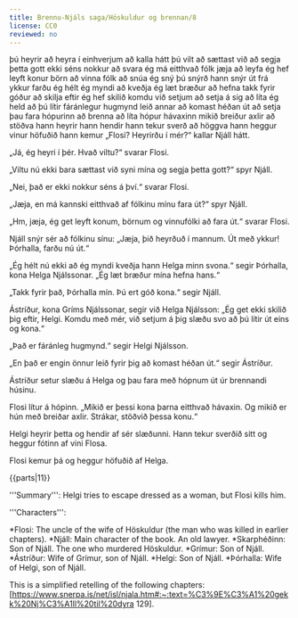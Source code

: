 ```yaml
---
title: Brennu-Njáls saga/Höskuldur og brennan/8
license: CC0
reviewed: no
---
```

<vocabulary>
þú heyrir
að heyra í einhverjum
að kalla
hátt
þú vilt
að sættast við
að segja þetta gott
ekki séns
nokkur
að svara
ég má
eitthvað
fólk
jæja
að leyfa
ég hef leyft
konur
börn
að vinna
fólk
að snúa
ég sný
þú snýrð
hann snýr
út
frá ykkur
farðu
ég hélt
ég myndi
að kveðja
ég læt
bræður
að hefna
takk fyrir
góður
að skilja eftir
ég hef skilið
komdu
við setjum
að setja á sig
að líta
ég held að þú lítir
fáránlegur
hugmynd
leið
annar
að komast
héðan
út
að setja
þau fara
hópurinn
að brenna
að líta
hópur
hávaxinn
mikið
breiður
axlir
að stöðva
hann heyrir
hann hendir
hann tekur
sverð
að höggva
hann heggur
vinur
höfuðið
hann kemur
</vocabulary>
<Book audio="Njáls saga hluti 8.mp3">
„Flosi? Heyrirðu í mér?“ kallar Njáll hátt.

„Já, ég heyri í þér. Hvað viltu?“ svarar Flosi.

„Viltu nú ekki bara sættast við syni mína og segja þetta gott?“ spyr Njáll.

„Nei, það er ekki nokkur séns á því.“ svarar Flosi.

„Jæja, en má kannski eitthvað af fólkinu mínu fara út?“ spyr Njáll.

„Hm, jæja, ég get leyft konum, börnum og vinnufólki að fara út.“ svarar Flosi.

Njáll snýr sér að fólkinu sínu: „Jæja, þið heyrðuð í mannum. Út með ykkur! Þórhalla, farðu nú út.“

„Ég hélt nú ekki að ég myndi kveðja hann Helga minn svona.“ segir Þórhalla, kona Helga Njálssonar. „Ég læt bræður mína hefna hans.“

„Takk fyrir það, Þórhalla mín. Þú ert góð kona.“ segir Njáll.

Ástríður, kona Gríms Njálssonar, segir við Helga Njálsson: „Ég get ekki skilið þig eftir, Helgi. Komdu með mér, við setjum á þig slæðu svo að þú lítir út eins og kona.“

„Það er fáránleg hugmynd.“ segir Helgi Njálsson.

„En það er engin önnur leið fyrir þig að komast héðan út.“ segir Ástríður.

Ástríður setur slæðu á Helga og þau fara með hópnum út úr brennandi húsinu.

Flosi lítur á hópinn. „Mikið er þessi kona þarna eitthvað hávaxin. Og mikið er hún með breiðar axlir. Strákar, stöðvið þessa konu.“

Helgi heyrir þetta og hendir af sér slæðunni. Hann tekur sverðið sitt og heggur fótinn af vini Flosa.

Flosi kemur þá og heggur höfuðið af Helga.
</Book>

{{parts|11}}
<Footer>
'''Summary''': Helgi tries to escape dressed as a woman, but Flosi kills him.

'''Characters''':

*Flosi: The uncle of the wife of Höskuldur (the man who was killed in earlier chapters).
*Njáll: Main character of the book. An old lawyer.
*Skarphéðinn: Son of Njáll. The one who murdered Höskuldur.
*Grímur: Son of Njáll.
*Ástríður: Wife of Grímur, son of Njáll.
*Helgi: Son of Njáll.
*Þórhalla: Wife of Helgi, son of Njáll.

This is a simplified retelling of the following chapters: [https://www.snerpa.is/net/isl/njala.htm#:~:text=%C3%9E%C3%A1%20gekk%20Nj%C3%A1ll%20til%20dyra 129].

</Footer>
